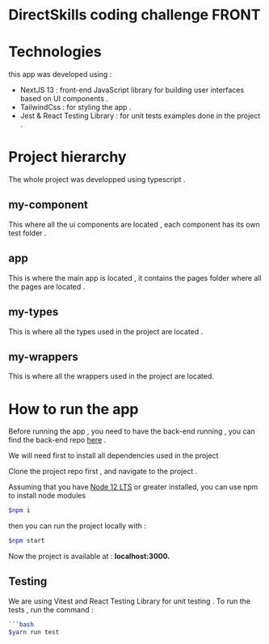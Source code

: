 # DirectSkills coding challenge FRONT

# Technologies

this app was developed using :

- NextJS 13 : front-end JavaScript library for building user interfaces based on UI components .
- TailwindCss : for styling the app .
- Jest & React Testing Library : for unit tests examples done in the project .

# Project hierarchy

The whole project was developped using typescript .

## my-component

This where all the ui components are located , each component has its own test folder .

## app

This is where the main app is located , it contains the pages folder where all the pages are located .

## my-types

This is where all the types used in the project are located .

## my-wrappers

This is where all the wrappers used in the project are located.

# How to run the app

Before running the app , you need to have the back-end running , you can find the back-end repo [here](https://github.com/noumane06/DirectSkills/tree/master/direct-skills-back) .

We will need first to install all dependencies used in the project

Clone the project repo first , and navigate to the project .

Assuming that you have [Node 12 LTS](https://nodejs.org/en/download/) or greater installed, you can use npm to install node modules

```bash
$npm i
```

then you can run the project locally with :

```bash
$npm start
```

Now the project is available at : **localhost:3000.**

## Testing

We are using Vitest and React Testing Library for unit testing . To run the tests , run the command :

````bash
```bash
$yarn run test
````
